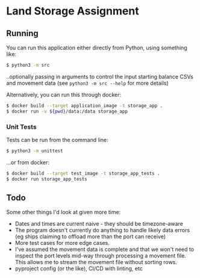 # Land Storage Assignment

## Running

You can run this application either directly from Python, using something like:

```bash
$ python3 -m src
```

..optionally passing in arguments to control the input starting balance CSVs
and movement data (see `python3 -m src --help` for more details)

Alternatively, you can run this through docker:

```bash
$ docker build --target application_image -t storage_app .
$ docker run -v ${pwd}/data:/data storage_app
```

### Unit Tests

Tests can be run from the command line:

```bash
$ python3 -m unittest
```

...or from docker:

```bash
$ docker build --target test_image -t storage_app_tests .
$ docker run storage_app_tests
```

## Todo

Some other things I'd look at given more time:

* Dates and times are current naive - they should be timezone-aware
* The program doesn't currently do anything to handle likely data errors (eg
  ships claiming to offload more than the port can receive)
* More test cases for more edge cases.
* I've assumed the movement data is complete and that we won't need to
  inspect the port levels mid-way through processing a movement file. 
  This allows me to stream the movement file without sorting rows.
* pyproject config (or the like), CI/CD with linting, etc
